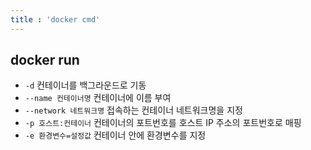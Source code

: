 ```yaml
---
title : 'docker cmd'
---
```




## docker run

- `-d`  컨테이너를 백그라운드로 기동
- `--name 컨테이너명` 컨테이너에 이름 부여
- `--network 네트워크명` 접속하는 컨테이너 네트워크명을 지정
- `-p 호스트:컨테이너` 컨테이너의 포트번호를 호스트 IP 주소의 포트번호로 매핑
- `-e 환경변수=설정값` 컨테이너 안에 환경변수를 지정